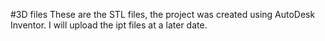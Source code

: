 #3D files
These are the STL files, the project was created using AutoDesk Inventor. I will upload the ipt files at a later date.
